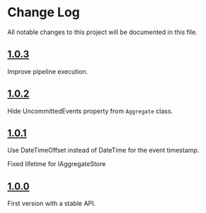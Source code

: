 # Change Log

All notable changes to this project will be documented in this file.

## [1.0.3](https://github.com/dariogriffo/marty-net/blob/main/CHANGELOG.md)

Improve pipeline execution.

## [1.0.2](https://github.com/dariogriffo/marty-net/releases/tag/1.0.2)

Hide UncommittedEvents property from `Aggregate` class.

## [1.0.1](https://github.com/dariogriffo/marty-net/releases/tag/1.0.1)

Use DateTimeOffset instead of DateTime for the event timestamp.

Fixed lifetime for IAggregateStore

## [1.0.0](https://github.com/dariogriffo/marty-net/releases/tag/1.0.0)

First version with a stable API.

